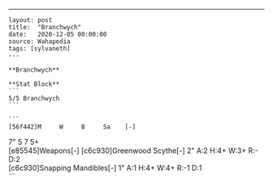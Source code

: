 ---
    layout: post
    title:  "Branchwych"
    date:   2020-12-05 00:00:00
    source: Wahapedia
    tags: [sylvaneth]
    ---
    
    **Branchwych**
    
    **Stat Block**
    ```
    5/5 Branchwych
    ```
    
    ```
    [56f442]M     W     B     Sa    [-]
7"    5     7     5+    
[e85545]Weapons[-]
[c6c930]Greenwood Scythe[-]
2"     A:2    H:4+   W:3+   R:-    D:2   
[c6c930]Snapping Mandibles[-]
1"     A:1    H:4+   W:4+   R:-1   D:1   
    ```
    
    
    